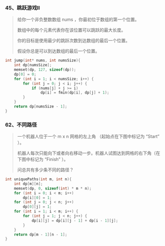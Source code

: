 ### 45、跳跃游戏Ⅱ

>给你一个非负整数数组 nums ，你最初位于数组的第一个位置。
>
>数组中的每个元素代表你在该位置可以跳跃的最大长度。
>
>你的目标是使用最少的跳跃次数到达数组的最后一个位置。
>
>假设你总是可以到达数组的最后一个位置。

```c
int jump(int* nums, int numsSize){
    int dp[numsSize];
    memset(dp, 127, sizeof(dp));
    dp[0] = 0;
    for (int i = 1; i < numsSize; i++) {
        for (int j = 0; j < i; j++) {
            if (nums[j] + j >= i)
                dp[i] = fmin(dp[i], dp[j] + 1);
        }
    }
    return dp[numsSize - 1];
}
```

### 62、不同路径

>一个机器人位于一个 m x n 网格的左上角 （起始点在下图中标记为 “Start” ）。
>
>机器人每次只能向下或者向右移动一步。机器人试图达到网格的右下角（在下图中标记为 “Finish” ）。
>
>问总共有多少条不同的路径？

```c
int uniquePaths(int m, int n){
    int dp[m][n];
    memset(dp, 0, sizeof(int) * m * n);
    for (int i = 0; i < m; i++)
        dp[i][0] = 1;
    for (int j = 0; j < n; j++)
        dp[0][j] = 1;
    for (int i = 1; i < m; i++) {
        for (int j = 1; j < n; j++) {
            dp[i][j] = dp[i][j - 1] + dp[i - 1][j];
        }
    }
    return dp[m - 1][n - 1];
}
```

